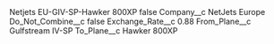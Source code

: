 <?xml version="1.0" encoding="UTF-8"?>
<CustomMetadata xmlns="http://soap.sforce.com/2006/04/metadata" xmlns:xsi="http://www.w3.org/2001/XMLSchema-instance" xmlns:xsd="http://www.w3.org/2001/XMLSchema">
    <label>Netjets EU-GIV-SP-Hawker 800XP</label>
    <protected>false</protected>
    <values>
        <field>Company__c</field>
        <value xsi:type="xsd:string">NetJets Europe</value>
    </values>
    <values>
        <field>Do_Not_Combine__c</field>
        <value xsi:type="xsd:boolean">false</value>
    </values>
    <values>
        <field>Exchange_Rate__c</field>
        <value xsi:type="xsd:double">0.88</value>
    </values>
    <values>
        <field>From_Plane__c</field>
        <value xsi:type="xsd:string">Gulfstream IV-SP</value>
    </values>
    <values>
        <field>To_Plane__c</field>
        <value xsi:type="xsd:string">Hawker 800XP</value>
    </values>
</CustomMetadata>
